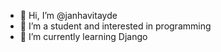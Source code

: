- 👋 Hi, I’m @janhavitayde
- 👀 I’m a student and interested in programming
- 🌱 I’m currently learning Django


<!---
janhavitayde/janhavitayde is a ✨ special ✨ repository because its `README.md` (this file) appears on your GitHub profile.
You can click the Preview link to take a look at your changes.
--->
